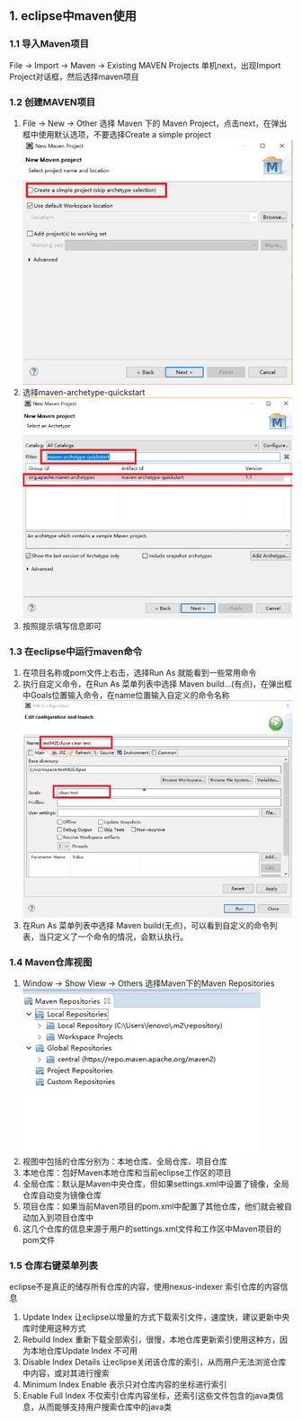 ## 1. eclipse中maven使用

### 1.1 导入Maven项目
File → Import → Maven → Existing MAVEN Projects 单机next，出现Import Project对话框，然后选择maven项目

### 1.2 创建MAVEN项目

1. File → New → Other 选择 Maven 下的 Maven Project，点击next，在弹出框中使用默认选项，不要选择Create a simple project
![3.1.2](image/3.1.2.png)
2. 选择maven-archetype-quickstart
![3.1.2.2](image/3.1.2.2.png)
3. 按照提示填写信息即可


### 1.3 在eclipse中运行maven命令
1. 在项目名称或pom文件上右击，选择Run As 就能看到一些常用命令
2. 执行自定义命令，在Run As 菜单列表中选择 Maven build...(有点)，在弹出框中Goals位置输入命令，在name位置输入自定义的命令名称
![3.1.3](image/3.1.3.png)
3. 在Run As 菜单列表中选择 Maven build(无点)，可以看到自定义的命令列表，当只定义了一个命令的情况，会默认执行。

### 1.4 Maven仓库视图
1. Window → Show View → Others 选择Maven下的Maven Repositories
![3.1.4](image/3.1.4.png)
2. 视图中包括的仓库分别为：本地仓库、全局仓库、项目仓库
3. 本地仓库：包好Maven本地仓库和当前eclipse工作区的项目
4. 全局仓库：默认是Maven中央仓库，但如果settings.xml中设置了镜像，全局仓库自动变为镜像仓库
5. 项目仓库：如果当前Maven项目的pom.xml中配置了其他仓库，他们就会被自动加入到项目仓库中
6. 这几个仓库的信息来源于用户的settings.xml文件和工作区中Maven项目的pom文件
### 1.5 仓库右键菜单列表
eclipse不是真正的储存所有仓库的内容，使用nexus-indexer 索引仓库的内容信息
1. Update Index 让eclipse以增量的方式下载索引文件，速度快，建议更新中央库时使用这种方式
2. Rebuild Index 重新下载全部索引，很慢，本地仓库更新索引使用这种方，因为本地仓库Update Index 不可用
3. Disable Index Details 让eclipse关闭该仓库的索引，从而用户无法浏览仓库中内容，或对其进行搜索
4. Minimum Index Enable 表示只对仓库内容的坐标进行索引
5. Enable Full Index 不仅索引仓库内容坐标，还索引这些文件包含的java类信息，从而能够支持用户搜索仓库中的java类
